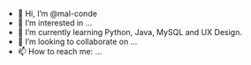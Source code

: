- 👋 Hi, I’m @mal-conde
- 👀 I’m interested in ...
- 🌱 I’m currently learning Python, Java, MySQL and UX Design.
- 💞️ I’m looking to collaborate on ...
- 📫 How to reach me:  ...

<!---
mal-conde/mal-conde is a ✨ special ✨ repository because its `README.md` (this file) appears on your GitHub profile.
You can click the Preview link to take a look at your changes.
--->
